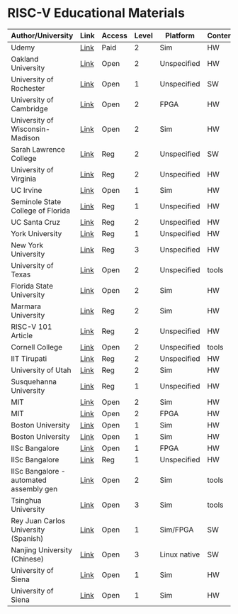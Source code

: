 # RISC-V Educational Materials

Author/University | Link  | Access | Level | Platform | Content | Type
----------------- | ----- | ------ | ----- | -------- | ------- | ----
Udemy | [Link](https://www.udemy.com/vsd-riscv-instruction-set-architecture-isa-part-1b/) | Paid | 2 | Sim | HW | a,d
Oakland University | [Link](https://passlab.github.io/CSE564/) | Open | 2 | Unspecified | HW | f
University of Rochester | [Link](http://cs.rochester.edu/courses/252/spring2018/decks/Lecture1.pdf) | Open | 1 | Unspecified | SW | f
University of Cambridge | [Link](https://www.cl.cam.ac.uk/teaching/1617/ECAD+Arch/exercise-clarvi.html) | Open | 2 | FPGA | HW | f
University of Wisconsin-Madison | [Link](http://pages.cs.wisc.edu/~karu/courses/cs752/fall2016/wiki/index.php?n=Main.Project) | Open | 2 | Sim | HW | f
Sarah Lawrence College | [Link](http://science.slc.edu/msiff/courses/arch-draft-syllabus.pdf) | Reg | 2 | Unspecified | SW | f
University of Virginia | [Link](https://collab.its.virginia.edu/syllabi/auth/e65de55f-9b46-43dd-80bc-4629e0ac9606) | Reg | 2 | Unspecified | HW | f
UC Irvine | [Link](https://canvas.eee.uci.edu/courses/7673/assignments/syllabus) | Open | 1 | Sim | HW | a,f
Seminole State College of Florida | [Link](https://www.seminolestate.edu/ssap/ed-services/oasis/syllabus/2184/40616/CDA3100) | Reg | 1 | Unspecified | HW | f
UC Santa Cruz | [Link](https://canvas.ucsc.edu/courses/16122/assignments/syllabus) | Reg | 2 | Unspecified | HW | f
York University | [Link](https://www.coursehero.com/file/p1l49np/Chapter-2-Instructions-Language-of-the-Computer-13-Synchronization-in-RISC-V/) | Reg | 1 | Unspecified | HW | c,f
New York University | [Link](https://engineering.nyu.edu/sites/default/files/2018-10/CS-GY%206133%20Computer%20Architecture%20I.pdf) | Reg | 3 | Unspecified | HW |
University of Texas | [Link](https://www.cs.utexas.edu/users/hunt/class/2019-spring/cs340d/cs340d.html) | Open | 2 | Unspecified | tools | f
Florida State University | [Link](http://www.cs.fsu.edu/~zwang/cda3101.html) | Open | 2 | Sim | HW | c,f
Marmara University | [Link](http://www.salihbayar.com/Marmara/EEE7032/Spring2018/EEE7032_Syllabus.pdf) | Reg | 2 | Sim | HW |
RISC-V 101 Article | [Link](https://dl.acm.org/citation.cfm?doid=3210713.3210741) | Reg | 2 | Unspecified | HW |
Cornell College | [Link](https://moodle.cornellcollege.edu/pluginfile.php/126690/mod_resource/content/1/syllabus218-Dec2017.pdf) | Open | 2 | Unspecified | tools |
IIT Tirupati | [Link](https://iittp.ac.in/pdfs/syllabus/CS5292.pdf) | Reg | 2 | Unspecified | HW |
University of Utah | [Link](https://student.apps.utah.edu/uofu/stu/classtools/syllabus/1178/18201/Syllabus_scheduling.pdf) | Reg | 2 | Sim | HW | f
Susquehanna University | [Link](https://facstaff.susqu.edu/brakke/comparch-syl.txt) | Reg | 1 | Unspecified | HW |
MIT | [Link](http://csg.csail.mit.edu/6.375/6_375_2016_www/handouts.html) | Open | 2 | Sim | HW | a,f
MIT | [Link](http://csg.csail.mit.edu/6.175/labs/lab5-riscv-intro.html) | Open | 2 | FPGA | HW | a
Boston University | [Link](http://ascslab.org/courses/ec413/index.html) | Open | 1 | Sim | HW | f
Boston University | [Link](http://ascslab.org/courses/ec513/index.html) | Open | 1 | Sim | HW | a,c,f
IISc Bangalore  | [Link](http://rohini.dese.iisc.ac.in/course/view.php?id=13) | Open | 1 | FPGA | HW | a,c,f
IISc Bangalore  | [Link](https://drona.csa.iisc.ac.in/~arkapravab/courses/schedule.html) | Reg | 1 | Unspecified | HW | c
IISc Bangalore - automated assembly gen | [Link](https://gitlab.com/shaktiproject/tools/aapg) | Open | 2 | Sim | tools | e
Tsinghua University | [Link](https://github.com/oscourse-tsinghua/rcore_plus) | Open | 3 | Sim | tools | e
Rey Juan Carlos University (Spanish) | [Link](https://github.com/myTeachingURJC/2019-20-LAB-AO/wiki) | Open | 1 | Sim/FPGA | SW | 
Nanjing University (Chinese) | [Link](https://github.com/NJU-ProjectN/ics-pa) | Open | 3 | Linux native | SW | a
University of Siena | [Link](https://github.com/Mariotti94/WebRISC-V) | Open | 1 | Sim | HW | e
University of Siena | [Link](https://www3.diism.unisi.it/~giorgi/didattica/arcal1/lab-webriscv.htm) | Open | 1 | Sim | HW | a
